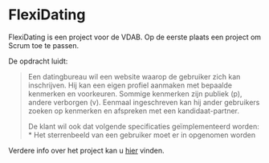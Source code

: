 # FlexiDating

FlexiDating is een project voor de VDAB.
Op de eerste plaats een project om Scrum toe te passen.

De opdracht luidt:
<blockquote>
<p>
Een datingbureau wil een website waarop de gebruiker zich kan inschrijven. Hij kan een eigen profiel aanmaken met bepaalde kenmerken en voorkeuren. Sommige kenmerken zijn publiek (p), andere verborgen (v). Eenmaal ingeschreven kan hij ander gebruikers zoeken op kenmerken en afspreken met een kandidaat-partner. 
</p>

<p>
De klant wil ook dat volgende specificaties geïmplementeerd worden:
* Het sterrenbeeld van een gebruiker moet er in opgenomen worden
</p>
</blockquote>

Verdere info over het project kan u [hier](https://scrumserver.tenobe.org/scrum/opdracht_flexidating.php) vinden.

